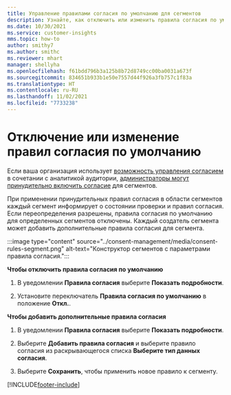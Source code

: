 ```yaml
---
title: Управление правилами согласия по умолчанию для сегментов
description: Узнайте, как отключить или изменить правила согласия по умолчанию, если включены переопределения.
ms.date: 10/30/2021
ms.service: customer-insights
mms.topic: how-to
author: smithy7
ms.author: smithc
ms.reviewer: mhart
manager: shellyha
ms.openlocfilehash: f61bdd796b3a125b8b72d8749cc00ba0031a673f
ms.sourcegitcommit: 834651b933b1e50e7557d44f926a3fb757c1f83a
ms.translationtype: HT
ms.contentlocale: ru-RU
ms.lasthandoff: 11/02/2021
ms.locfileid: "7733238"
---
```

# <a name="disable-or-change-default-consent-rules"></a>Отключение или изменение правил согласия по умолчанию

Если ваша организация использует [возможность управления согласием](../consent-management/overview.md) в сочетании с аналитикой аудитории, [администраторы могут принудительно включить согласие](activate-consent.md) для сегментов. 

При применении принудительных правил согласия в области сегментов каждый сегмент информирует о состоянии проверки и правил согласия. Если переопределения разрешены, правила согласия по умолчанию для определенных сегментов отключены. Каждый создатель сегмента может добавить дополнительные правила согласия для сегмента. 

:::image type="content" source="../consent-management/media/consent-rules-segment.png" alt-text="Конструктор сегментов с параметрами правила согласия.":::

**Чтобы отключить правила согласия по умолчанию**

1. В уведомлении **Правила согласия** выберите **Показать подробности**. 

1. Установите переключатель **Правила согласия по умолчанию** в положение **Откл.**.

**Чтобы добавить дополнительные правила согласия**

1. В уведомлении **Правила согласия** выберите **Показать подробности**. 

1. Выберите **Добавить правила согласия** и выберите правило согласия из раскрывающегося списка **Выберите тип данных согласия**.

1. Выберите **Сохранить**, чтобы применить новое правило к сегменту.

[!INCLUDE[footer-include](../includes/footer-banner.md)] 
